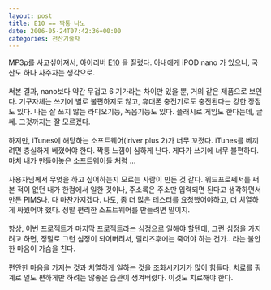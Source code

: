 ```yaml
---
layout: post
title: E10 == 짝퉁 나노
date: 2006-05-24T07:42:36+00:00
categories: 전산기술자
---
```

MP3p를 사고싶어져서, 아이리버 <a href=http://product.iriver.co.kr/p_e10_feat.asp target=bb>E10</a> 을 질렀다. 아내에게 iPOD nano 가 있으니, 국산도 하나 사주자는 생각으로. <br /><br />써본 결과, nano보다 약간 무겁고 6 기가라는 차이만 있을 뿐, 거의 같은 제품으로 보인다. 기구자체는 쓰기에 별로 불편하지도 않고, 휴대폰 충전기로도 충전된다는 강한 장점도 있다. 나는 잘 쓰지 않는 라디오기능, 녹음기능도 있다. 플래시로 게임도 한다는데, 글쎄. 그것까지는 잘 모르겠다.<br /><br />하지만, iTunes에 해당하는 소프트웨어(iriver plus 2)가 너무 꼬졌다. iTunes를 베끼려면 충실하게 베꼈어야 한다. 짝퉁 느낌이 심하게 난다. 게다가 쓰기에 너무 불편하다. 마치 내가 만들어놓은 소프트웨어들 처럼 ...<br /><br />사용자님께서 무엇을 하고 싶어하는지 모르는 사람이 만든 것 같다. 워드프로쎄서를 써본 적이 없던 내가 한컴에서 일한 것이나, 주소록은 주소만 입력되면 된다고 생각하면서 만든 PIMS나. 다 마찬가지겠다. 나도, 좀 더 많은 테스터를 요청했어야하고, 더 치열하게 싸웠어야 했다. 정말 편리한 소프트웨어를 만들려면 말이지.<br /><br />항상, 이번 프로젝트가 마지막 프로젝트라는 심정으로 일해야 할텐데, 그런 심정을 가지려고 하면, 정말로 그런 심정이 되어버려서, 릴리즈후에는 죽어야 하는 건가.. 라는 불안한 마음이 가슴을 친다.<br /><br />편안한 마음을 가지는 것과 치열하게 일하는 것을 조화시키기가 많이 힘들다. 치료를 핑계로 일도 편하게만 하려는 않좋은 습관이 생겨버렸다. 이것도 치료해야 한다.
